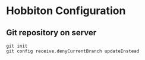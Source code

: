 # Hobbiton Configuration

## Git repository on server

```
git init
git config receive.denyCurrentBranch updateInstead
```
